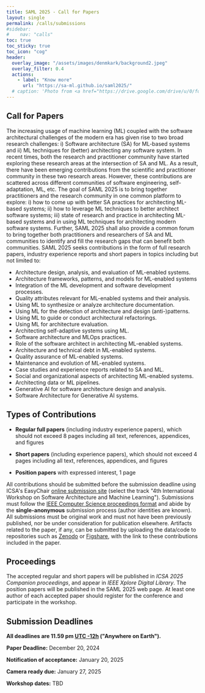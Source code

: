 ```yaml
---
title: SAML 2025 - Call for Papers
layout: single
permalink: /calls/submissions
#sidebar: 
#    nav: "calls"
toc: true
toc_sticky: true
toc_icon: "cog"
header:
  overlay_image: "/assets/images/denmkark/background2.jpeg"
  overlay_filter: 0.4
  actions:
    - label: "Know more"
      url: "https://sa-ml.github.io/saml2025/"
  # caption: 'Photo from <a href="https://drive.google.com/drive/u/0/folders/10XXSEjTNDmrwU0tqL58la1n3YlE-g4V8">EMNLP 2023 Website Image.png</a> '
---
```



## Call for Papers

The increasing usage of machine learning (ML) coupled with the software architectural challenges of the modern era has given rise to two broad research challenges: i) Software architecture (SA) for ML-based systems and ii) ML techniques for (better) architecting any software system. In recent times, both the research and practitioner community have started exploring these research areas at the intersection of SA and ML. As a result, there have been emerging contributions from the scientific and practitioner community in these two research areas. However, these contributions are scattered across different communities of software engineering, self-adaptation, ML, etc. The goal of SAML 2025 is to bring together practitioners and the research community in one common platform to explore: i) how to come up with better SA practices for architecting ML-based systems; ii) how to leverage ML techniques to better architect software systems; iii) state of research and practice in architecting ML-based systems and in using ML techniques for architecting modern software systems. Further, SAML 2025 shall also provide a common forum to bring together both practitioners and researchers of SA and ML communities to identify and fill the research gaps that can benefit both communities. SAML 2025 seeks contributions in the form of full research papers, industry experience reports and short papers in topics including but not limited to:

+ Architecture design, analysis, and evaluation of ML-enabled systems.
+ Architecture frameworks, patterns, and models for ML-enabled systems
+ Integration of the ML development and software development processes.
+  Quality attributes relevant for ML-enabled systems and their analysis.
+ Using ML to synthesize or analyze architecture documentation.
+ Using ML for the detection of architecture and design (anti-)patterns.
+ Using ML to guide or conduct architectural refactorings.
+ Using ML for architecture evaluation.
+ Architecting self-adaptive systems using ML.
+ Software architecture and MLOps practices.
+ Role of the software architect in architecting ML-enabled systems.
+ Architecture and technical debt in ML-enabled systems.
+ Quality assurance of ML-enabled systems.
+ Maintenance and evolution of ML-enabled systems.
+ Case studies and experience reports related to SA and ML.
+ Social and organizational aspects of architecting ML-enabled systems.
+ Architecting data or ML pipelines.
+ Generative AI for software architecture design and analysis.
+ Software Architecture for Generative AI systems.


## Types of Contributions

+ **Regular full papers** (including industry experience papers), which should not exceed 8 pages including all text, references, appendices, and figures

+ **Short papers** (including experience papers), which should not exceed 4 pages including all text, references, appendices, and figures

+ **Position papers** with expressed interest, 1 page

All contributions should be submitted before the submission deadline using ICSA's EasyChair [online submission site](#) (select the track "4th International Workshop on Software Architecture and Machine Learning"). Submissions must follow the [IEEE Computer Science proceedings format](https://www.ieee.org/conferences/publishing/templates.html) and abide by the **single-anonymous** submission process (author identities are known). All submissions must be original work and must not have been previously published, nor be under consideration for publication elsewhere. Artifacts related to the paper, if any, can be submitted by uploading the data/code to repositories such as [Zenodo](https://zenodo.org/) or [Figshare](https://figshare.com/), with the link to these contributions included in the paper.

## Proceedings

The accepted regular and short papers will be published in _ICSA 2025 Companion proceedings_, and appear in _IEEE Xplore Digital Library_. The position papers will be published in the SAML 2025 web page. At least one author of each accepted paper should register for the conference and participate in the workshop.


## Submission Deadlines 

<b>All deadlines are 11.59 pm <a target="_blank" href="https://www.timeanddate.com/time/zone/timezone/utc-12">UTC -12h</a> ("Anywhere on Earth").</b>

**Paper Deadline:** December 20, 2024

**Notification of acceptance:** January 20, 2025

**Camera ready due:** January 27, 2025

**Workshop dates:** TBD




